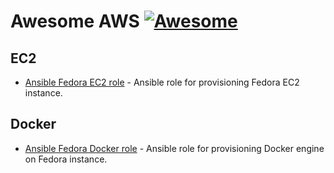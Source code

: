 # Awesome AWS [![Awesome](https://cdn.rawgit.com/sindresorhus/awesome/d7305f38d29fed78fa85652e3a63e154dd8e8829/media/badge.svg)](https://github.com/sindresorhus/awesome)

## EC2

- [Ansible Fedora EC2 role](https://galaxy.ansible.com/hekonsek/fedora-ec2) - Ansible role for provisioning Fedora EC2 instance.

## Docker

- [Ansible Fedora Docker role](https://galaxy.ansible.com/hekonsek/fedora-docker) - Ansible role for provisioning Docker engine on Fedora instance.
